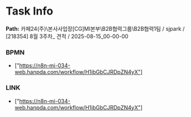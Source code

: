 # Task Info

**Path:** 카페24(주)\본사사업장\[CG]MI본부\B2B협력그룹\B2B협력1팀 / sjpark / [218354] 8월 3주차_ 견적 / 2025-08-15_00-00-00

### BPMN
- ["https://n8n-mi-034-web.hanpda.com/workflow/H1ibGbCJRDpZN4yX"]

### LINK
- ["https://n8n-mi-034-web.hanpda.com/workflow/H1ibGbCJRDpZN4yX"]

